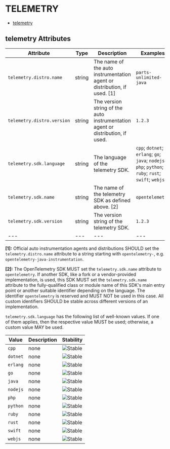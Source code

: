 
<!--- Hugo front matter used to generate the website version of this page:
--->

# TELEMETRY

- [telemetry](#telemetry)


## telemetry Attributes

| Attribute  | Type | Description  | Examples  | Stability |
|---|---|---|---|---|
| `telemetry.distro.name` |  string | The name of the auto instrumentation agent or distribution, if used. [1] | `parts-unlimited-java` | ![Experimental](https://img.shields.io/badge/-experimental-blue) |
| `telemetry.distro.version` |  string | The version string of the auto instrumentation agent or distribution, if used.  | `1.2.3` | ![Experimental](https://img.shields.io/badge/-experimental-blue) |
| `telemetry.sdk.language` |  string | The language of the telemetry SDK.  | `cpp`; `dotnet`; `erlang`; `go`; `java`; `nodejs`; `php`; `python`; `ruby`; `rust`; `swift`; `webjs` | ![Stable](https://img.shields.io/badge/-stable-lightgreen) |
| `telemetry.sdk.name` |  string | The name of the telemetry SDK as defined above. [2] | `opentelemetry` | ![Stable](https://img.shields.io/badge/-stable-lightgreen) |
| `telemetry.sdk.version` |  string | The version string of the telemetry SDK.  | `1.2.3` | ![Stable](https://img.shields.io/badge/-stable-lightgreen) |
|---|---|---|---|---|

**[1]:** Official auto instrumentation agents and distributions SHOULD set the `telemetry.distro.name` attribute to
a string starting with `opentelemetry-`, e.g. `opentelemetry-java-instrumentation`.

**[2]:** The OpenTelemetry SDK MUST set the `telemetry.sdk.name` attribute to `opentelemetry`.
If another SDK, like a fork or a vendor-provided implementation, is used, this SDK MUST set the
`telemetry.sdk.name` attribute to the fully-qualified class or module name of this SDK's main entry point
or another suitable identifier depending on the language.
The identifier `opentelemetry` is reserved and MUST NOT be used in this case.
All custom identifiers SHOULD be stable across different versions of an implementation.


`telemetry.sdk.language` has the following list of well-known values. If one of them applies, then the respective value MUST be used; otherwise, a custom value MAY be used.

| Value  | Description | Stability |
|---|---|---|
| `cpp` | none |  ![Stable](https://img.shields.io/badge/-stable-lightgreen) |
| `dotnet` | none |  ![Stable](https://img.shields.io/badge/-stable-lightgreen) |
| `erlang` | none |  ![Stable](https://img.shields.io/badge/-stable-lightgreen) |
| `go` | none |  ![Stable](https://img.shields.io/badge/-stable-lightgreen) |
| `java` | none |  ![Stable](https://img.shields.io/badge/-stable-lightgreen) |
| `nodejs` | none |  ![Stable](https://img.shields.io/badge/-stable-lightgreen) |
| `php` | none |  ![Stable](https://img.shields.io/badge/-stable-lightgreen) |
| `python` | none |  ![Stable](https://img.shields.io/badge/-stable-lightgreen) |
| `ruby` | none |  ![Stable](https://img.shields.io/badge/-stable-lightgreen) |
| `rust` | none |  ![Stable](https://img.shields.io/badge/-stable-lightgreen) |
| `swift` | none |  ![Stable](https://img.shields.io/badge/-stable-lightgreen) |
| `webjs` | none |  ![Stable](https://img.shields.io/badge/-stable-lightgreen) |

